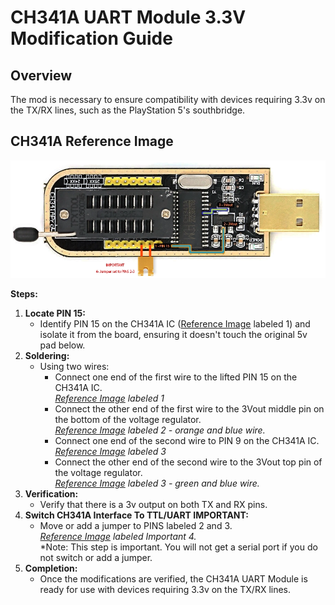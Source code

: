 # CH341A UART Module 3.3V Modification Guide

## Overview
The mod is necessary to ensure compatibility with devices requiring 3.3v on the TX/RX lines, such as the PlayStation 5's southbridge.

## CH341A Reference Image

![CH341A_3v3_Mod](/assets/img/uart/CH341A_3_3VMod.webp)

**Steps:**

1.  **Locate PIN 15:**
    *   Identify PIN 15 on the CH341A IC ([Reference Image](#ch341a-reference-image) labeled 1) and isolate it from the board, ensuring it doesn't touch the original 5v pad below.
2.  **Soldering:**    
    *   Using two wires:
        * Connect one end of the first wire to the lifted PIN 15 on the CH341A IC.  
        *[Reference Image](#ch341a-reference-image) labeled 1*
        * Connect the other end of the first wire to the 3Vout middle pin on the bottom of the voltage regulator.  
        *[Reference Image](#ch341a-reference-image) labeled 2 - orange and blue wire.*  
        * Connect one end of the second wire to PIN 9 on the CH341A IC.
        *[Reference Image](#ch341a-reference-image) labeled 3*
        * Connect the other end of the second wire to the 3Vout top pin of the voltage regulator.  
        *[Reference Image](#ch341a-reference-image) labeled 3 - green and blue wire.*
3.  **Verification:**    
    *   Verify that there is a 3v output on both TX and RX pins.
4.  **Switch CH341A Interface To TTL/UART IMPORTANT:** 
    * Move or add a jumper to PINS labeled 2 and 3.  
    *[Reference Image](#ch341a-reference-image) labeled Important  4.*   
    *Note: This step is important. You will not get a serial port if you do not switch or add a jumper.  
5.  **Completion:**    
    *   Once the modifications are verified, the CH341A UART Module is ready for use with devices requiring 3.3v on the TX/RX lines.